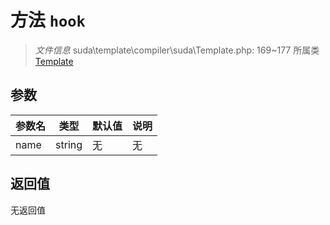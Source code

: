 # 方法 `hook`

> *文件信息* suda\template\compiler\suda\Template.php: 169~177
> 所属类 [Template](../Template.md)




## 参数


| 参数名 | 类型 | 默认值 | 说明 |
|--------|-----|-------|-------|
| name |  string | 无 | 无 |



## 返回值

无返回值
